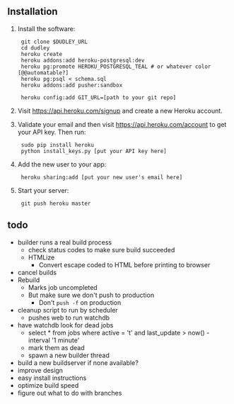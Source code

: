 ## Installation


1. Install the software:

        git clone $DUDLEY_URL
        cd dudley
        heroku create
        heroku addons:add heroku-postgresql:dev
        heroku pg:promote HEROKU_POSTGRESQL_TEAL # or whatever color [@@automatable?]
        heroku pg:psql < schema.sql
        heroku addons:add pusher:sandbox
        
        heroku config:add GIT_URL=[path to your git repo]

2. Visit <https://api.heroku.com/signup> and create a new Heroku account.
3. Validate your email and then visit <https://api.heroku.com/account> to get your API key. Then run:

        sudo pip install heroku
        python install_keys.py [put your API key here]

4. Add the new user to your app:

        heroku sharing:add [put your new user's email here]

5. Start your server:
    
        git push heroku master

## todo

 - builder runs a real build process
   - check status codes to make sure build succeeded
   - HTMLize
     - Convert escape coded to HTML before printing to browser
 - cancel builds
 - Rebuild
   - Marks job uncompleted
   - But make sure we don't push to production
     - Don't `push -f` on production
 - cleanup script to run by scheduler
   - pushes web to run watchdb
 - have watchdb look for dead jobs
   - select * from jobs where active = 't' and last_update > now() - interval '1 minute'
   - mark them as dead
   - spawn a new builder thread
 - build a new buildserver if none available?
 - improve design
 - easy install instructions
 - optimize build speed
 - figure out what to do with branches
